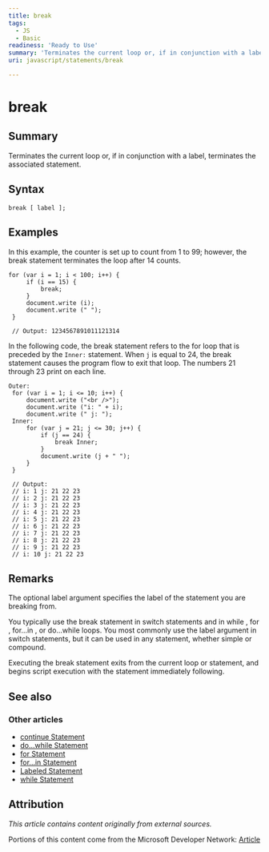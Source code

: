 ```yaml
---
title: break
tags:
  - JS
  - Basic
readiness: 'Ready to Use'
summary: 'Terminates the current loop or, if in conjunction with a label, terminates the associated statement.'
uri: javascript/statements/break

---
```

# break

## Summary

Terminates the current loop or, if in conjunction with a label, terminates the associated statement.

## Syntax

    break [ label ];

## Examples

In this example, the counter is set up to count from 1 to 99; however, the break statement terminates the loop after 14 counts.

``` {.js}
for (var i = 1; i < 100; i++) {
     if (i == 15) {
         break;
     }
     document.write (i);
     document.write (" ");
 }

 // Output: 1234567891011121314
```

In the following code, the break statement refers to the for loop that is preceded by the `Inner:` statement. When `j` is equal to 24, the break statement causes the program flow to exit that loop. The numbers 21 through 23 print on each line.

``` {.js}
Outer:
 for (var i = 1; i <= 10; i++) {
     document.write ("<br />");
     document.write ("i: " + i);
     document.write (" j: ");
 Inner:
     for (var j = 21; j <= 30; j++) {
         if (j == 24) {
             break Inner;
         }
         document.write (j + " ");
     }
 }

 // Output:
 // i: 1 j: 21 22 23
 // i: 2 j: 21 22 23
 // i: 3 j: 21 22 23
 // i: 4 j: 21 22 23
 // i: 5 j: 21 22 23
 // i: 6 j: 21 22 23
 // i: 7 j: 21 22 23
 // i: 8 j: 21 22 23
 // i: 9 j: 21 22 23
 // i: 10 j: 21 22 23
```

## Remarks

The optional label argument specifies the label of the statement you are breaking from.

You typically use the break statement in switch statements and in while , for , for...in , or do...while loops. You most commonly use the label argument in switch statements, but it can be used in any statement, whether simple or compound.

Executing the break statement exits from the current loop or statement, and begins script execution with the statement immediately following.

## See also

### Other articles

-   [continue Statement](/javascript/statements/continue)
-   [do...while Statement](/javascript/statements/do_while)
-   [for Statement](/javascript/statements/for)
-   [for...in Statement](/javascript/statements/for_in)
-   [Labeled Statement](/javascript/statements/Labeled)
-   [while Statement](/javascript/statements/while)

## Attribution

*This article contains content originally from external sources.*

Portions of this content come from the Microsoft Developer Network: [Article](http://msdn.microsoft.com/en-us/library/ie/3fhdxafb(v=vs.94).aspx)

